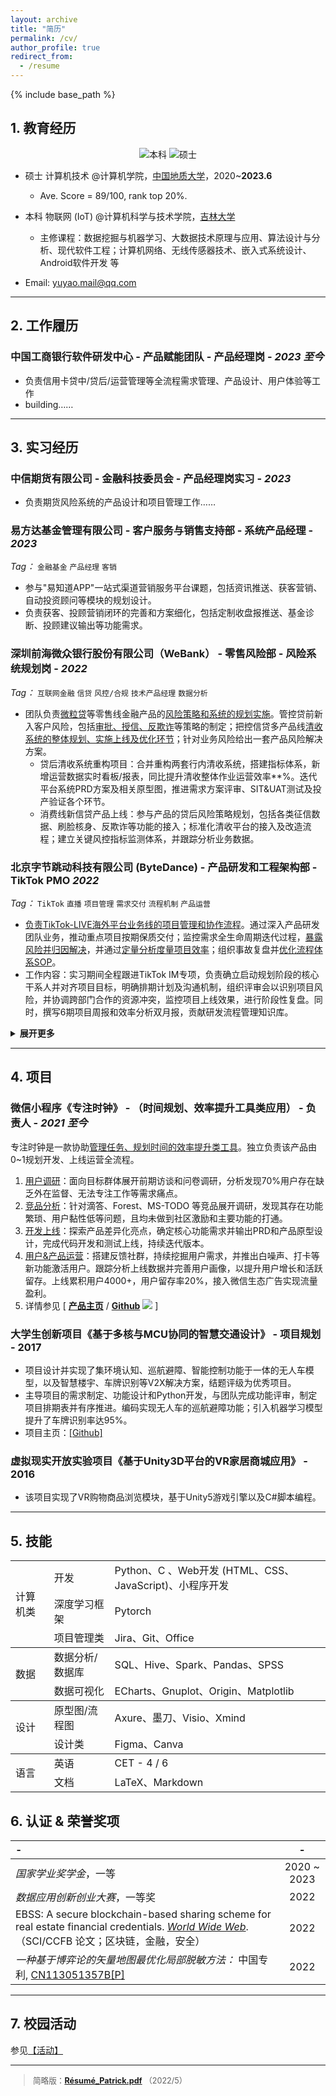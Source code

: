 ```yaml
---
layout: archive
title: "简历"
permalink: /cv/
author_profile: true
redirect_from:
  - /resume
---
```


{% include base_path %}

<!-- <b style="font-size: 1.5em;">
    PDF:&nbsp;
    <a href="https://dcdn.it120.cc/2022/04/08/35323038-41c0-4796-9b9b-3257c591cfe7.pdf">resume[2022/3]</a>
</b> -->

## 1. 教育经历

<p align="center">
  <a><img src="https://img.shields.io/badge/B.Eng.-Jilin%20Univ.-blue.svg" alt="本科"></a> 
  <a><img src="https://img.shields.io/badge/M.Eng.-China Univ. of Geo.-skyblue.svg" alt="硕士"></a>  
</p>

* 硕士 计算机技术 @计算机学院，[中国地质大学](https://en.cug.edu.cn/)，2020~**2023.6**
  * Ave. Score = 89/100, rank top 20%.
* 本科 物联网 (IoT) @计算机科学与技术学院，[吉林大学](http://global.jlu.edu.cn/)
  * 主修课程：数据挖掘与机器学习、大数据技术原理与应用、算法设计与分析、现代软件工程；计算机网络、无线传感器技术、嵌入式系统设计、Android软件开发 等
  
* <i class="fa fa-fw fa-envelope"></i> <font style="font-size: 1em;">Email: <a href="mailto:yuyao.mail@qq.com.com">yuyao.mail@qq.com</a></font>

---

## 2. 工作履历
### **中国工商银行软件研发中心** - 产品赋能团队 - 产品经理岗 - *2023 至今*
* 负责信用卡贷中/贷后/运营管理等全流程需求管理、产品设计、用户体验等工作
* building……

---

## 3. 实习经历

### **中信期货有限公司** - 金融科技委员会 - 产品经理岗实习 - *2023*
* 负责期货风险系统的产品设计和项目管理工作……

### **易方达基金管理有限公司** - 客户服务与销售支持部 - 系统产品经理 - *2023*
*Tag：* `金融基金` `产品经理` `客销` 
* 参与"易知道APP"一站式渠道营销服务平台课题，包括资讯推送、获客营销、自动投资顾问等模块的规划设计。
* 负责获客、投顾营销闭环的完善和方案细化，包括定制收盘报推送、基金诊断、投顾建议输出等功能需求。

### **深圳前海微众银行股份有限公司（WeBank）** - 零售风险部 - 风险系统规划岗 - *2022*
*Tag：* `互联网金融` `信贷` `风控/合规` `技术产品经理` `数据分析`
* 团队负责<u>微粒贷</u>等零售线金融产品的<u>风险策略和系统的规划实施</u>。管控贷前新入客户风险，包括<u>审批、授信、反欺诈</u>等策略的制定；把控信贷多产品线<u>清收系统的整体规划、实施上线及优化环节</u>；针对业务风险给出一套产品风险解决方案。
  * 贷后清收系统重构项目：合并重构两套行内清收系统，搭建指标体系，新增运营数据实时看板/报表，同比提升清收整体作业运营效率**%。迭代平台系统PRD方案及相关原型图，推进需求方案评审、SIT&UAT测试及投产验证各个环节。
  * 消费线新信贷产品上线：参与产品的贷后风险策略规划，包括各类征信数据、刷脸核身、反欺诈等功能的接入；标准化清收平台的接入及改造流程；建立关键风控指标监测体系，并跟踪分析业务数据。



### **北京字节跳动科技有限公司 (ByteDance)** - 产品研发和工程架构部 - TikTok PMO *2022*
*Tag：* `TikTok` `直播` `项目管理` `需求交付` `流程机制` `产品运营`

* <u>负责TikTok-LIVE海外平台业务线的项目管理和协作流程</u>。通过深入产品研发团队业务，推动重点项目按期保质交付；监控需求全生命周期迭代过程，<u>暴露风险并归因解决</u>，并通过<u>定量分析度量项目效率</u>；组织事故复盘并<u>优化流程体系SOP</u>。
* 工作内容：实习期间全程跟进TikTok IM专项，负责确立启动规划阶段的核心干系人并对齐项目目标，明确排期计划及沟通机制，组织评审会以识别项目风险，并协调跨部门合作的资源冲突，监控项目上线效果，进行阶段性复盘。同时，撰写6期项目周报和效率分析双月报，贡献研发流程管理知识库。


<!-- * **携程集团有限公司** - 酒店住宿部门 - 用户流量产品经理 实习 - *2022*  -->

<details>
<summary> <b>展开更多</b> </summary>
<h3> 东软Neusoft股份有限公司 - IOTV智能环境监测解决方案 - B端产品实习 - 2018 </h3>
<ul>
<li>实习期间团队负责构建了一套环境信息一体化、可视化的集成解决方案。梳理业务流程，持续满足客户功能需求，结合业务场景和行业经验完善产品规划，并取得一致认可。 对接客户问题，解决业务、产品功能等问题100+。</li>
<li>工作内容：参与项目需求分析，以每周迭代频率跟进业务方完善功能规划。 基于市场调研和技术优化通讯技术方案，提升2倍通讯效率，实时应急响应准确率达99%。独立撰写3期迭代文档和用户使用手册。协同开发团队推动项目按时保质落地。</li>
</ul>
</details>

<hr>

## 4. 项目

### **微信小程序《专注时钟》** - （时间规划、效率提升工具类应用） - 负责人 - *2021 至今*

专注时钟是一款协助<u>管理任务、规划时间的效率提升类工具</u>。独立负责该产品由0~1规划开发、上线运营全流程。
  1. <u>用户调研</u>：面向目标群体展开前期访谈和问卷调研，分析发现70%用户存在缺乏外在监督、无法专注工作等需求痛点。
  2. <u>竞品分析</u>：针对滴答、Forest、MS-TODO 等竞品展开调研，发现其存在功能繁琐、用户黏性低等问题，且均未做到社区激励和主要功能的打通。
  3. <u>开发上线</u>：探索产品差异化亮点，确定核心功能需求并输出PRD和产品原型设计，完成代码开发和测试上线，持续迭代版本。
  4. <u>用户&产品运营</u>：搭建反馈社群，持续挖掘用户需求，并推出白噪声、打卡等新功能激活用户。跟踪分析上线数据并完善用户画像，以提升用户增长和活跃留存。上线累积用户4000+，用户留存率20%，接入微信生态广告实现流量盈利。
  5. 详情参见 [ [**产品主页**](https://realyao.github.io/foclock) / [**Github**](https://github.com/realyao/WXminiprogram-Focus-clock) <img src="https://img.shields.io/github/stars/realyao/WXminiprogram-Focus-clock"> ] 


<h3> 大学生创新项目《基于多核与MCU协同的智慧交通设计》 - 项目规划 - 2017 </h3>
<ul>
<li> 项目设计并实现了集环境认知、巡航避障、智能控制功能于一体的无人车模型，以及智慧楼宇、车牌识别等V2X解决方案，结题评级为优秀项目。</li>
<li> 主导项目的需求制定、功能设计和Python开发，与团队完成功能评审，制定项目排期表并有序推进。编码实现无人车的巡航避障功能；引入机器学习模型提升了车牌识别率达95%。</li>
<li>项目主页：<a href='https://github.com/realyao/ITS'>[Github]</a></li>
</ul>
<h3>虚拟现实开放实验项目《基于Unity3D平台的VR家居商城应用》 - 2016</h3>
<ul>
<li>该项目实现了VR购物商品浏览模块，基于Unity5游戏引擎以及C#脚本编程。</li>
</ul>

---

## 5. 技能

<!-- * *计算机类*
  * 开发：Python、C/C++、HTML、CSS、JavaScript
  * 深度学习框架：Pytorch
* *数据分析/数据库*
  * SQL、Pandas、Excel、SPSS
  * 数据可视化：Gnuplot、Origin、Matplotlib
* *绘图*
  * 原型图：Axure、墨刀
  * 流程图等：Xmind、Visio
  * 设计类：Figma、Canva
* *语言*
  * 英语通过 CET - 4 / 6 -->

<table>
<tbody>
  <tr>
    <td rowspan="3">计算机类</td>
    <td>开发</td>
    <td>Python、C 、Web开发 (HTML、CSS、JavaScript)、小程序开发</td>
  </tr>
  <tr>
    <td>深度学习框架</td>
    <td>Pytorch</td>
  </tr>
  <tr>
    <td>项目管理类</td>
    <td>Jira、Git、Office</td>
  </tr>
</tbody>
<tbody>
  <tr>
    <td rowspan="2">数据</td>
    <td>数据分析/数据库</td>
    <td>SQL、Hive、Spark、Pandas、SPSS</td>
  </tr>
  <tr>
    <td>数据可视化</td>
    <td>ECharts、Gnuplot、Origin、Matplotlib</td>
  </tr>
</tbody>
<tbody>
  <tr>
    <td rowspan="3">设计</td>
    <td>原型图/流程图</td>
    <td>Axure、墨刀、Visio、Xmind</td>
  </tr>
  <tr>
    <td>设计类</td>
    <td>Figma、Canva</td>
  </tr>
</tbody>
<tbody>
<tr>
    <td rowspan="2">语言</td>
    <td>英语</td>
    <td>CET - 4 / 6</td>
  </tr>
    <tr>
    <td>文档</td>
    <td>LaTeX、Markdown</td>
  </tr>
</tbody>
</table>


## 6. 认证 & 荣誉奖项


| -                                                                                                                                                                                          |      -      |
| :----------------------------------------------------------------------------------------------------------------------------------------------------------------------------------------- | :---------: |
| *国家学业奖学金*，一等                                                                                                                                                                     | 2020 ~ 2023 |
| *数据应用创新创业大赛*，一等奖                                                                                                                                                             |    2022     |
| EBSS: A secure blockchain-based sharing scheme for real estate financial credentials. [*World Wide Web*](https://doi.org/10.1007/s11280-022-01106-2).（SCI/CCFB 论文；区块链，金融，安全） |    2022     |
| *一种基于博弈论的矢量地图最优化局部脱敏方法：* 中国专利, [CN113051357B[P]](https://kns.cnki.net/kcms/detail/detail.aspx?dbcode=SCPD&dbname=SCPD202204&filename=CN113051357B)               |    2022     |

---
## 7. 校园活动
参见[【活动】](https://realyao.xyz/cv/blogs/)

---

<blockquote style="font-size:0.9em">简略版：<b><a href="https://dcdn.it120.cc/2022/04/28/485b4ce7-59b8-4f3e-91ce-516008b0f405.pdf">Résumé_Patrick.pdf</a></b> （2022/5）</blockquote>
